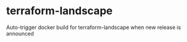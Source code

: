 # terraform-landscape
Auto-trigger docker build for terraform-landscape when new release is announced
